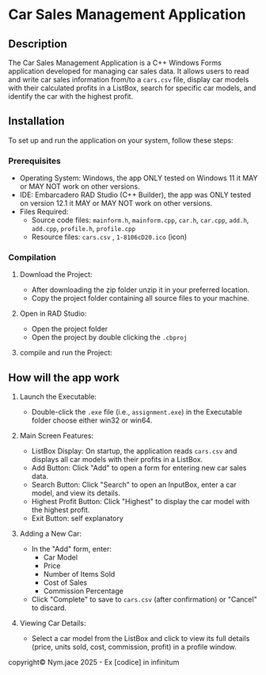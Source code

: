 # Car Sales Management Application

## Description
The Car Sales Management Application is a C++ Windows Forms application developed for managing car sales data. It allows users to read and write car sales information from/to a `cars.csv` file, display car models with their calculated profits in a ListBox, search for specific car models, and identify the car with the highest profit.

## Installation
To set up and run the application on your system, follow these steps:

### Prerequisites
- Operating System: Windows, the app ONLY tested on Windows 11 it MAY or MAY NOT work on other versions.
- IDE: Embarcadero RAD Studio (C++ Builder), the app was ONLY tested on version 12.1 it MAY or MAY NOT work on other versions.
- Files Required:
  - Source code files: `mainform.h`, `mainform.cpp`, `car.h`, `car.cpp`, `add.h`, `add.cpp`, `profile.h`, `profile.cpp`
  - Resource files: `cars.csv` , `1-8106cD20.ico` (icon)

### Compilation
1. Download the Project:
   - After downloading the zip folder unzip it in your preferred location.
   - Copy the project folder containing all source files to your machine.

2. Open in RAD Studio:
   - Open the project folder
   - Open the project by double clicking the `.cbproj` 

4. compile and run the Project:

## How will the app work
1. Launch the Executable:
   - Double-click the `.exe` file (i.e., `assignment.exe`) in the Executable folder choose either win32 or win64.

2. Main Screen Features:
   - ListBox Display: On startup, the application reads `cars.csv` and displays all car models with their profits in a ListBox.
   - Add Button: Click "Add" to open a form for entering new car sales data.
   - Search Button: Click "Search" to open an InputBox, enter a car model, and view its details.
   - Highest Profit Button: Click "Highest" to display the car model with the highest profit.
   - Exit Button: self explanatory

3. Adding a New Car:
   - In the "Add" form, enter:
     - Car Model 
     - Price 
     - Number of Items Sold 
     - Cost of Sales
     - Commission Percentage
   - Click "Complete" to save to `cars.csv` (after confirmation) or "Cancel" to discard.

4. Viewing Car Details:
   - Select a car model from the ListBox and click to view its full details (price, units sold, cost, commission, profit) in a profile window.



copyright© Nym.jace 2025 - Ex [codice] in infinitum
